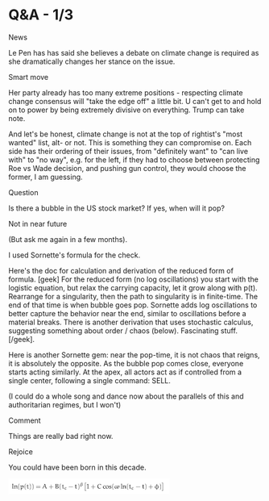 # Q&A - 1/3

News

Le Pen has has said she believes a debate on climate change is required as she dramatically changes her stance on the issue.

Smart move

Her party already has too many extreme positions - respecting climate change consensus will "take the edge off" a little bit. U can't get to and hold on to power by being extremely divisive on everything. Trump can take note.

And let's be honest, climate change is not at the top of rightist's "most wanted" list, alt- or not. This is something they can compromise on. Each side has their ordering of their issues, from "definitely want" to "can live with" to "no way", e.g. for the left, if they had to choose between protecting Roe vs Wade decision, and pushing gun control, they would choose the former, I am guessing.

Question

Is there a bubble in the US stock market? If yes, when will it pop?

Not in near future

(But ask me again in a few months).

I used Sornette's formula for the check.


Here's the doc for calculation and derivation of the reduced form of formula. [geek] For the reduced form (no log oscillations) you start with the logistic equation, but relax the carrying capacity, let it grow along with p(t). Rearrange for a singularity, then the path to singularity is in finite-time. The end of that time is when bubble goes pop. Sornette adds log oscillations to better capture the behavior near the end, similar to oscillations before a material breaks. There is another derivation that uses stochastic calculus, suggesting something about order / chaos (below). Fascinating stuff. [/geek].

Here is another Sornette gem: near the pop-time, it is not chaos that reigns, it is absolutely the opposite. As the bubble pop comes close, everyone starts acting similarly. At the apex, all actors act as if controlled from a single center, following a single command: SELL.

(I could do a whole song and dance now about the parallels of this and authoritarian regimes, but I won't)

Comment

Things are really bad right now.

Rejoice

You could have been born in this decade.


![](13-05.png)
